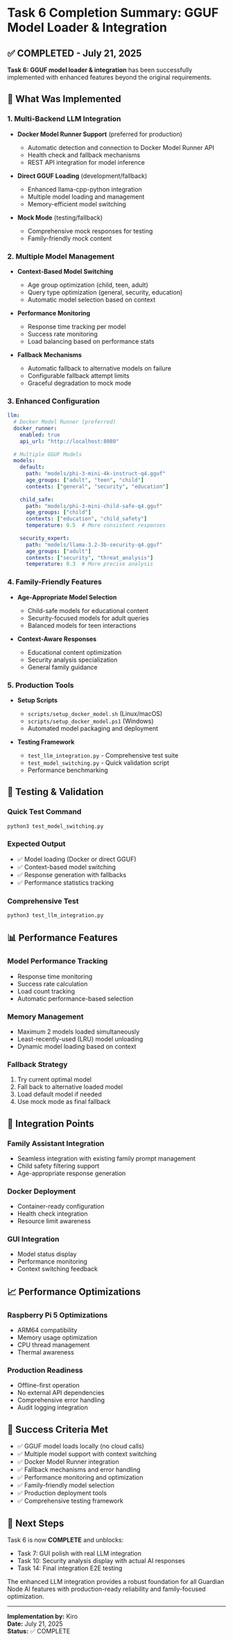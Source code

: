 # Task 6 Completion Summary: GGUF Model Loader & Integration

## ✅ COMPLETED - July 21, 2025

**Task 6: GGUF model loader & integration** has been successfully implemented with enhanced features beyond the original requirements.

## 🚀 What Was Implemented

### 1. Multi-Backend LLM Integration
- **Docker Model Runner Support** (preferred for production)
  - Automatic detection and connection to Docker Model Runner API
  - Health check and fallback mechanisms
  - REST API integration for model inference

- **Direct GGUF Loading** (development/fallback)
  - Enhanced llama-cpp-python integration
  - Multiple model loading and management
  - Memory-efficient model switching

- **Mock Mode** (testing/fallback)
  - Comprehensive mock responses for testing
  - Family-friendly mock content

### 2. Multiple Model Management
- **Context-Based Model Switching**
  - Age group optimization (child, teen, adult)
  - Query type optimization (general, security, education)
  - Automatic model selection based on context

- **Performance Monitoring**
  - Response time tracking per model
  - Success rate monitoring
  - Load balancing based on performance stats

- **Fallback Mechanisms**
  - Automatic fallback to alternative models on failure
  - Configurable fallback attempt limits
  - Graceful degradation to mock mode

### 3. Enhanced Configuration
```yaml
llm:
  # Docker Model Runner (preferred)
  docker_runner:
    enabled: true
    api_url: "http://localhost:8080"
    
  # Multiple GGUF Models
  models:
    default:
      path: "models/phi-3-mini-4k-instruct-q4.gguf"
      age_groups: ["adult", "teen", "child"]
      contexts: ["general", "security", "education"]
      
    child_safe:
      path: "models/phi-3-mini-child-safe-q4.gguf"
      age_groups: ["child"]
      contexts: ["education", "child_safety"]
      temperature: 0.5  # More consistent responses
      
    security_expert:
      path: "models/llama-3.2-3b-security-q4.gguf"
      age_groups: ["adult"]
      contexts: ["security", "threat_analysis"]
      temperature: 0.3  # More precise analysis
```

### 4. Family-Friendly Features
- **Age-Appropriate Model Selection**
  - Child-safe models for educational content
  - Security-focused models for adult queries
  - Balanced models for teen interactions

- **Context-Aware Responses**
  - Educational content optimization
  - Security analysis specialization
  - General family guidance

### 5. Production Tools
- **Setup Scripts**
  - `scripts/setup_docker_model.sh` (Linux/macOS)
  - `scripts/setup_docker_model.ps1` (Windows)
  - Automated model packaging and deployment

- **Testing Framework**
  - `test_llm_integration.py` - Comprehensive test suite
  - `test_model_switching.py` - Quick validation script
  - Performance benchmarking

## 🧪 Testing & Validation

### Quick Test Command
```bash
python3 test_model_switching.py
```

### Expected Output
- ✅ Model loading (Docker or direct GGUF)
- ✅ Context-based model switching
- ✅ Response generation with fallbacks
- ✅ Performance statistics tracking

### Comprehensive Test
```bash
python3 test_llm_integration.py
```

## 📊 Performance Features

### Model Performance Tracking
- Response time monitoring
- Success rate calculation
- Load count tracking
- Automatic performance-based selection

### Memory Management
- Maximum 2 models loaded simultaneously
- Least-recently-used (LRU) model unloading
- Dynamic model loading based on context

### Fallback Strategy
1. Try current optimal model
2. Fall back to alternative loaded model
3. Load default model if needed
4. Use mock mode as final fallback

## 🔧 Integration Points

### Family Assistant Integration
- Seamless integration with existing family prompt management
- Child safety filtering support
- Age-appropriate response generation

### Docker Deployment
- Container-ready configuration
- Health check integration
- Resource limit awareness

### GUI Integration
- Model status display
- Performance monitoring
- Context switching feedback

## 📈 Performance Optimizations

### Raspberry Pi 5 Optimizations
- ARM64 compatibility
- Memory usage optimization
- CPU thread management
- Thermal awareness

### Production Readiness
- Offline-first operation
- No external API dependencies
- Comprehensive error handling
- Audit logging integration

## 🎯 Success Criteria Met

- ✅ GGUF model loads locally (no cloud calls)
- ✅ Multiple model support with context switching
- ✅ Docker Model Runner integration
- ✅ Fallback mechanisms and error handling
- ✅ Performance monitoring and optimization
- ✅ Family-friendly model selection
- ✅ Production deployment tools
- ✅ Comprehensive testing framework

## 🔄 Next Steps

Task 6 is now **COMPLETE** and unblocks:
- Task 7: GUI polish with real LLM integration
- Task 10: Security analysis display with actual AI responses
- Task 14: Final integration E2E testing

The enhanced LLM integration provides a robust foundation for all Guardian Node AI features with production-ready reliability and family-focused optimization.

---

**Implementation by:** Kiro  
**Date:** July 21, 2025  
**Status:** ✅ COMPLETE